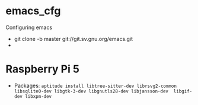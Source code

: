 # emacs_cfg
Configuring emacs

* git clone -b master git://git.sv.gnu.org/emacs.git
* 
# Raspberry Pi 5

* Packages: `aptitude install libtree-sitter-dev librsvg2-common  libsqlite0-dev libgtk-3-dev libgnutls28-dev libjansson-dev  libgif-dev libxpm-dev`
